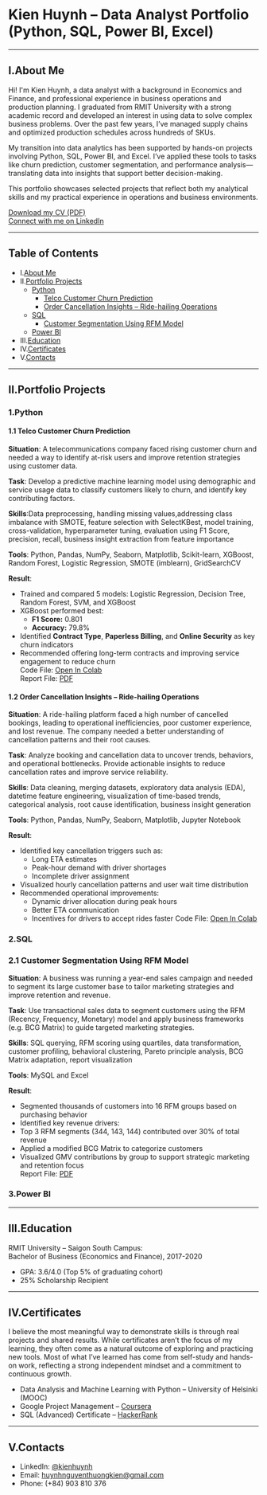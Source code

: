 # Kien Huynh – Data Analyst Portfolio (Python, SQL, Power BI, Excel)
___

## I.About Me

Hi! I'm Kien Huynh, a data analyst with a background in Economics and Finance, and professional experience in business operations and production planning. I graduated from RMIT University with a strong academic record and developed an interest in using data to solve complex business problems. Over the past few years, I’ve managed supply chains and optimized production schedules across hundreds of SKUs.

My transition into data analytics has been supported by hands-on projects involving Python, SQL, Power BI, and Excel. I’ve applied these tools to tasks like churn prediction, customer segmentation, and performance analysis—translating data into insights that support better decision-making.

This portfolio showcases selected projects that reflect both my analytical skills and my practical experience in operations and business environments.

[Download my CV (PDF)](https://github.com/KienHuynh104/Data-Analysis-Portfolio/blob/main/Kien_Huynh_Data_Analyst_CV.pdf)  
[Connect with me on LinkedIn](https://www.linkedin.com/in/kien-huynh-)
___

## Table of Contents
- I.[About Me](#about-me)
- II.[Portfolio Projects](#iiportfolio-projects)
  - [Python](#1python)  
    - [Telco Customer Churn Prediction](#11-telco-customer-churn-prediction)
    - [Order Cancellation Insights – Ride-hailing Operations](#12-order-cancellation-insights--ride-hailing-operations)
  - [SQL](#2sql)
    - [Customer Segmentation Using RFM Model](#21-customer-segmentation-using-rfm-model)
  - [Power BI](#3power-bi)
- III.[Education](#education)
- IV.[Certificates](#certificates)
- V.[Contacts](#vcontacts)
___
## II.Portfolio Projects
### 1.Python
#### 1.1 Telco Customer Churn Prediction
**Situation**: A telecommunications company faced rising customer churn and needed a way to identify at-risk users and improve retention strategies using customer data.

**Task**: Develop a predictive machine learning model using demographic and service usage data to classify customers likely to churn, and identify key contributing factors.

**Skills**:Data preprocessing, handling missing values,addressing class imbalance with SMOTE, feature selection with SelectKBest, model training, cross-validation, hyperparameter tuning, evaluation using F1 Score, precision, recall, business insight extraction from feature importance

**Tools**: Python, Pandas, NumPy, Seaborn, Matplotlib, Scikit-learn, XGBoost, Random Forest, Logistic Regression, SMOTE (imblearn), GridSearchCV

**Result**:  
- Trained and compared 5 models: Logistic Regression, Decision Tree, Random Forest, SVM, and XGBoost  
- XGBoost performed best:  
  - **F1 Score:** 0.801  
  - **Accuracy:** 79.8%  
- Identified **Contract Type**, **Paperless Billing**, and **Online Security** as key churn indicators  
- Recommended offering long-term contracts and improving service engagement to reduce churn  
Code File: [Open In Colab](https://colab.research.google.com/drive/12HHqjwyeod5iNBoSuLetoh5sZNpKFJU1?usp=sharing)  
Report File: [PDF](https://github.com/KienHuynh104/Portfolio-Projects/blob/81348460446e8369d840eb07a5c1e13f9b1a10ee/Telco-Churn/Churn%20Forecasting%20for%20Telco%20Using%20ML%20Models.pdf)
#### 1.2 Order Cancellation Insights – Ride-hailing Operations
**Situation**: A ride-hailing platform faced a high number of cancelled bookings, leading to operational inefficiencies, poor customer experience, and lost revenue. The company needed a better understanding of cancellation patterns and their root causes.

**Task**: Analyze booking and cancellation data to uncover trends, behaviors, and operational bottlenecks. Provide actionable insights to reduce cancellation rates and improve service reliability.

**Skills**: Data cleaning, merging datasets, exploratory data analysis (EDA), datetime feature engineering, visualization of time-based trends, categorical analysis, root cause identification, business insight generation

**Tools**: Python, Pandas, NumPy, Seaborn, Matplotlib, Jupyter Notebook  

**Result**:
- Identified key cancellation triggers such as:
  - Long ETA estimates
  - Peak-hour demand with driver shortages
  - Incomplete driver assignment
- Visualized hourly cancellation patterns and user wait time distribution
- Recommended operational improvements:
  - Dynamic driver allocation during peak hours
  - Better ETA communication
  - Incentives for drivers to accept rides faster
Code File: [Open In Colab](https://colab.research.google.com/drive/1WBYSPK4ZMQmemUXx0doPVDN52kMinLo6?usp=share_link)  
### 2.SQL
### 2.1 Customer Segmentation Using RFM Model
**Situation**: A business was running a year-end sales campaign and needed to segment its large customer base to tailor marketing strategies and improve retention and revenue.

**Task**: Use transactional sales data to segment customers using the RFM (Recency, Frequency, Monetary) model and apply business frameworks (e.g. BCG Matrix) to guide targeted marketing strategies.

**Skills**: SQL querying, RFM scoring using quartiles, data transformation, customer profiling, behavioral clustering, Pareto principle analysis, BCG Matrix adaptation, report visualization

**Tools**: MySQL and Excel

**Result**:
- Segmented thousands of customers into 16 RFM groups based on purchasing behavior
- Identified key revenue drivers:
- Top 3 RFM segments (344, 143, 144) contributed over 30% of total revenue
- Applied a modified BCG Matrix to categorize customers
- Visualized GMV contributions by group to support strategic marketing and retention focus  
Report File: [PDF](https://github.com/KienHuynh104/Portfolio-Projects/blob/23fa7dceb16c8196c5b8c4c1fb480eed4a782833/Customer%20Segmentation%20Using%20RFM%20Model/Customer%20Segmentation%20Report%20Using%20RFM%20Model.pdf)

### 3.Power BI
___

## III.Education
RMIT University – Saigon South Campus:  
Bachelor of Business (Economics and Finance), 2017-2020
- GPA: 3.6/4.0 (Top 5% of graduating cohort)  
- 25% Scholarship Recipient
___

## IV.Certificates
I believe the most meaningful way to demonstrate skills is through real projects and shared results. While certificates aren’t the focus of my learning, they often come as a natural outcome of exploring and practicing new tools. Most of what I’ve learned has come from self-study and hands-on work, reflecting a strong independent mindset and a commitment to continuous growth.  
- Data Analysis and Machine Learning with Python – University of Helsinki (MOOC)
- Google Project Management – [Coursera](https://coursera.org/verify/professional-cert/K94LVZACQXKK)
- SQL (Advanced) Certificate – [HackerRank](https://www.hackerrank.com/certificates/688bca04fa41)
___

## V.Contacts
- LinkedIn: [@kienhuynh](https://www.linkedin.com/in/kien-huynh-)
- Email: huynhnguyenthuongkien@gmail.com
- Phone: (+84) 903 810 376
